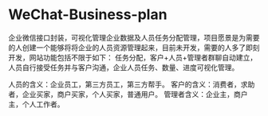 # WeChat-Business-plan
企业微信接口封装，可视化管理企业数据及人员任务分配管理，项目愿景是为需要的人创建一个能够将将企业的人员资源管理起来，目前未开发，需要的人多了即刻开发，网站功能包括不限于如下： 任务分配，客户+人员+管理者群聊自动建立，人员自行接受任务并与客户沟通，企业人员任务、数量、进度可视化管理。

人员的含义：企业员工，第三方员工，第三方帮手。
客户的含义：消费者，求助者，企业买家，商户买家，个人买家，普通用户。
管理者含义：企业主，商户主，个人工作者。
